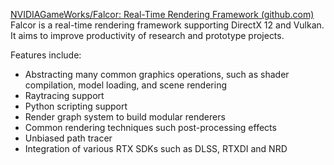 [NVIDIAGameWorks/Falcor: Real-Time Rendering Framework (github.com)](https://github.com/NVIDIAGameWorks/Falcor)
Falcor is a real-time rendering framework supporting DirectX 12 and Vulkan. It aims to improve productivity of research and prototype projects.

Features include:

- Abstracting many common graphics operations, such as shader compilation, model loading, and scene rendering
- Raytracing support
- Python scripting support
- Render graph system to build modular renderers
- Common rendering techniques such post-processing effects
- Unbiased path tracer
- Integration of various RTX SDKs such as DLSS, RTXDI and NRD